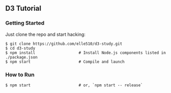 ## D3 Tutorial

### Getting Started

Just clone the repo and start hacking:

```shell
$ git clone https://github.com/elle510/d3-study.git
$ cd d3-study
$ npm install                   # Install Node.js components listed in ./package.json
$ npm start                     # Compile and launch
```

### How to Run

```shell
$ npm start                     # or, `npm start -- release`
```
